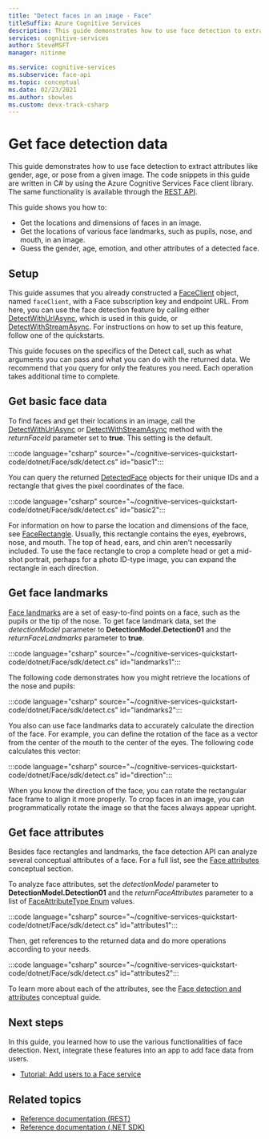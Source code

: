 ```yaml
---
title: "Detect faces in an image - Face"
titleSuffix: Azure Cognitive Services
description: This guide demonstrates how to use face detection to extract attributes like gender, age, or pose from a given image.
services: cognitive-services
author: SteveMSFT
manager: nitinme

ms.service: cognitive-services
ms.subservice: face-api
ms.topic: conceptual
ms.date: 02/23/2021
ms.author: sbowles
ms.custom: devx-track-csharp
---
```


# Get face detection data

This guide demonstrates how to use face detection to extract attributes like gender, age, or pose from a given image. The code snippets in this guide are written in C# by using the Azure Cognitive Services Face client library. The same functionality is available through the [REST API](https://westus.dev.cognitive.microsoft.com/docs/services/563879b61984550e40cbbe8d/operations/563879b61984550f30395236).

This guide shows you how to:

- Get the locations and dimensions of faces in an image.
- Get the locations of various face landmarks, such as pupils, nose, and mouth, in an image.
- Guess the gender, age, emotion, and other attributes of a detected face.

## Setup

This guide assumes that you already constructed a [FaceClient](/dotnet/api/microsoft.azure.cognitiveservices.vision.face.faceclient) object, named `faceClient`, with a Face subscription key and endpoint URL. From here, you can use the face detection feature by calling either [DetectWithUrlAsync](/dotnet/api/microsoft.azure.cognitiveservices.vision.face.faceoperationsextensions.detectwithurlasync), which is used in this guide, or [DetectWithStreamAsync](/dotnet/api/microsoft.azure.cognitiveservices.vision.face.faceoperationsextensions.detectwithstreamasync). For instructions on how to set up this feature, follow one of the quickstarts.

This guide focuses on the specifics of the Detect call, such as what arguments you can pass and what you can do with the returned data. We recommend that you query for only the features you need. Each operation takes additional time to complete.

## Get basic face data

To find faces and get their locations in an image, call the [DetectWithUrlAsync](/dotnet/api/microsoft.azure.cognitiveservices.vision.face.faceoperationsextensions.detectwithurlasync) or [DetectWithStreamAsync](/dotnet/api/microsoft.azure.cognitiveservices.vision.face.faceoperationsextensions.detectwithstreamasync) method with the _returnFaceId_ parameter set to **true**. This setting is the default.

:::code language="csharp" source="~/cognitive-services-quickstart-code/dotnet/Face/sdk/detect.cs" id="basic1":::

You can query the returned [DetectedFace](/dotnet/api/microsoft.azure.cognitiveservices.vision.face.models.detectedface) objects for their unique IDs and a rectangle that gives the pixel coordinates of the face.

:::code language="csharp" source="~/cognitive-services-quickstart-code/dotnet/Face/sdk/detect.cs" id="basic2":::

For information on how to parse the location and dimensions of the face, see [FaceRectangle](/dotnet/api/microsoft.azure.cognitiveservices.vision.face.models.facerectangle). Usually, this rectangle contains the eyes, eyebrows, nose, and mouth. The top of head, ears, and chin aren't necessarily included. To use the face rectangle to crop a complete head or get a mid-shot portrait, perhaps for a photo ID-type image, you can expand the rectangle in each direction.

## Get face landmarks

[Face landmarks](../concepts/face-detection.md#face-landmarks) are a set of easy-to-find points on a face, such as the pupils or the tip of the nose. To get face landmark data, set the _detectionModel_ parameter to **DetectionModel.Detection01** and the _returnFaceLandmarks_ parameter to **true**.

:::code language="csharp" source="~/cognitive-services-quickstart-code/dotnet/Face/sdk/detect.cs" id="landmarks1":::

The following code demonstrates how you might retrieve the locations of the nose and pupils:

:::code language="csharp" source="~/cognitive-services-quickstart-code/dotnet/Face/sdk/detect.cs" id="landmarks2":::

You also can use face landmarks data to accurately calculate the direction of the face. For example, you can define the rotation of the face as a vector from the center of the mouth to the center of the eyes. The following code calculates this vector:

:::code language="csharp" source="~/cognitive-services-quickstart-code/dotnet/Face/sdk/detect.cs" id="direction":::

When you know the direction of the face, you can rotate the rectangular face frame to align it more properly. To crop faces in an image, you can programmatically rotate the image so that the faces always appear upright.

## Get face attributes

Besides face rectangles and landmarks, the face detection API can analyze several conceptual attributes of a face. For a full list, see the [Face attributes](../concepts/face-detection.md#attributes) conceptual section.

To analyze face attributes, set the _detectionModel_ parameter to **DetectionModel.Detection01** and the _returnFaceAttributes_ parameter to a list of [FaceAttributeType Enum](/dotnet/api/microsoft.azure.cognitiveservices.vision.face.models.faceattributetype) values.

:::code language="csharp" source="~/cognitive-services-quickstart-code/dotnet/Face/sdk/detect.cs" id="attributes1":::

Then, get references to the returned data and do more operations according to your needs.

:::code language="csharp" source="~/cognitive-services-quickstart-code/dotnet/Face/sdk/detect.cs" id="attributes2":::

To learn more about each of the attributes, see the [Face detection and attributes](../concepts/face-detection.md) conceptual guide.

## Next steps

In this guide, you learned how to use the various functionalities of face detection. Next, integrate these features into an app to add face data from users.

- [Tutorial: Add users to a Face service](../enrollment-overview.md)

## Related topics

- [Reference documentation (REST)](https://westus.dev.cognitive.microsoft.com/docs/services/563879b61984550e40cbbe8d/operations/563879b61984550f30395236)
- [Reference documentation (.NET SDK)](/dotnet/api/overview/azure/cognitiveservices/client/faceapi)
